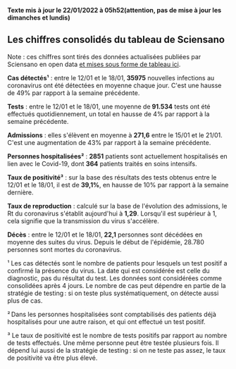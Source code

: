<strong>Texte mis à jour le 22/01/2022 à 05h52(attention, pas de mise à jour les dimanches et lundis)</strong><h2>Les chiffres consolidés du tableau de Sciensano</h2><p>Note : ces chiffres sont tirés des données actualisées publiées par Sciensano en open data <a href='https://datastudio.google.com/embed/u/0/reporting/c14a5cfc-cab7-4812-848c-0369173148ab/page/ZwmOB_blank'>et mises sous forme de tableau ici</a>.<p><strong>Cas détectés¹</strong> : entre le 12/01 et le 18/01,<strong> 35975</strong> nouvelles infections au coronavirus ont été détectées en moyenne chaque jour. C'est une hausse de 49% par rapport à la semaine précédente.<p><strong>Tests</strong> : entre le 12/01 et le 18/01, une moyenne de<strong> 91.534</strong> tests ont été effectués quotidiennement, un total en hausse de 4% par rapport à la semaine précédente.<p><strong>Admissions</strong> : elles s'élèvent en moyenne à <strong> 271,6</strong> entre le 15/01 et le 21/01. C'est une augmentation de 43% par rapport à la semaine précédente.<p><strong>Personnes hospitalisées²</strong> : <strong>2851</strong> patients sont actuellement hospitalisés en lien avec le Covid-19, dont <strong>364</strong> patients traités en soins intensifs.<p><strong>Taux de positivité³</strong> : sur la base des résultats des tests obtenus entre le 12/01 et le 18/01, il est de <strong>39,1%</strong>, en hausse de 10% par rapport à la semaine dernière.<p><strong>Taux de reproduction</strong> : calculé sur la base de l'évolution des admissions, le Rt du coronavirus s'établit aujourd'hui à <strong>1,29</strong>. Lorsqu'il est supérieur à 1, cela signifie que la transmission du virus s'accélère.<p><strong>Décès</strong> : entre le 12/01 et le 18/01,<strong> 22,1</strong> personnes sont décédées en moyenne des suites du virus. Depuis le début de l'épidémie, 28.780 personnes sont mortes du coronavirus.<p>¹ Les cas détectés sont le nombre de patients pour lesquels un test positif a confirmé la présence du virus. La date qui est considérée est celle du diagnostic, pas du résultat du test. Les données sont considérées comme consolidées après 4 jours. Le nombre de cas peut dépendre en partie de la stratégie de testing : si on teste plus systématiquement, on détecte aussi plus de cas.<p>² Dans les personnes hospitalisées sont comptabilisés des patients déjà hospitalisés pour une autre raison, et qui ont effectué un test positif.<p>³ Le taux de positivité est le nombre de tests positifs par rapport au nombre de tests effectués. Une même personne peut être testée plusieurs fois. Il dépend lui aussi de la stratégie de testing : si on ne teste pas assez, le taux de positivité va être plus élevé.